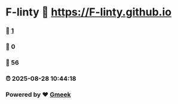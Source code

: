 # F-linty :link: https://F-linty.github.io 
### :page_facing_up: [1](https://F-linty.github.io/tag.html) 
### :speech_balloon: 0 
### :hibiscus: 56 
### :alarm_clock: 2025-08-28 10:44:18 
### Powered by :heart: [Gmeek](https://github.com/Meekdai/Gmeek)
